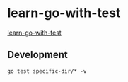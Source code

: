 # learn-go-with-test

[learn-go-with-test](https://github.com/quii/learn-go-with-tests)

## Development

```
go test specific-dir/* -v
```
